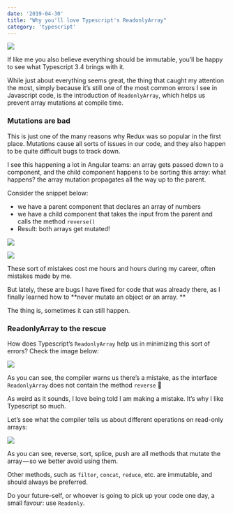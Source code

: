```yaml
---
date: '2019-04-30'
title: "Why you'll love Typescript's ReadonlyArray"
category: 'typescript'
---
```


![](https://cdn-images-1.medium.com/max/1600/1*E4fL_rwjpkvWwqHXEHi7eg.png)

If like me you also believe everything should be immutable, you’ll be happy to see what Typescript 3.4 brings with it. 

While just about everything seems great, the thing that caught my attention the most, simply because it’s still one of the most common errors I see in Javascript code, is the introduction of `ReadonlyArray`, which helps us prevent array mutations at compile time.

### Mutations are bad

This is just one of the many reasons why Redux was so popular in the first place. Mutations cause all sorts of issues in our code, and they also happen to be quite difficult bugs to track down. 

I see this happening a lot in Angular teams: an array gets passed down to a component, and the child component happens to be sorting this array: what happens? the array mutation propagates all the way up to the parent.

Consider the snippet below:

*   we have a parent component that declares an array of numbers
*   we have a child component that takes the input from the parent and calls the method `reverse()`
*   Result: both arrays get mutated!

![](https://cdn-images-1.medium.com/max/1600/1*ZP_eeKmaHEbcYPWBtARfgA.png)

![](https://cdn-images-1.medium.com/max/1600/1*D-HsVFalib8C2Y2piN99JA.png)

These sort of mistakes cost me hours and hours during my career, often mistakes made by me. 

But lately, these are bugs I have fixed for code that was already there, as I finally learned how to **never mutate an object or an array. **

The thing is, sometimes it can still happen.

### ReadonlyArray to the rescue

How does Typescript’s `ReadonlyArray` help us in minimizing this sort of errors? Check the image below:

![](https://cdn-images-1.medium.com/max/1600/1*tQN4h0mG5UOuXrFmATysaQ.png)

As you can see, the compiler warns us there’s a mistake, as the interface `ReadonlyArray` does not contain the method `reverse` 🎉

As weird as it sounds, I love being told I am making a mistake. It’s why I like Typescript so much.

Let’s see what the compiler tells us about different operations on read-only arrays:

![](https://cdn-images-1.medium.com/max/1600/1*gpRDv-jSUP43mMprl-k8ng.png)

As you can see, reverse, sort, splice, push are all methods that mutate the array — so we better avoid using them. 

Other methods, such as `filter`, `concat`, `reduce`, etc. are immutable, and should always be preferred.

Do your future-self, or whoever is going to pick up your code one day, a small favour: use `Readonly`.
